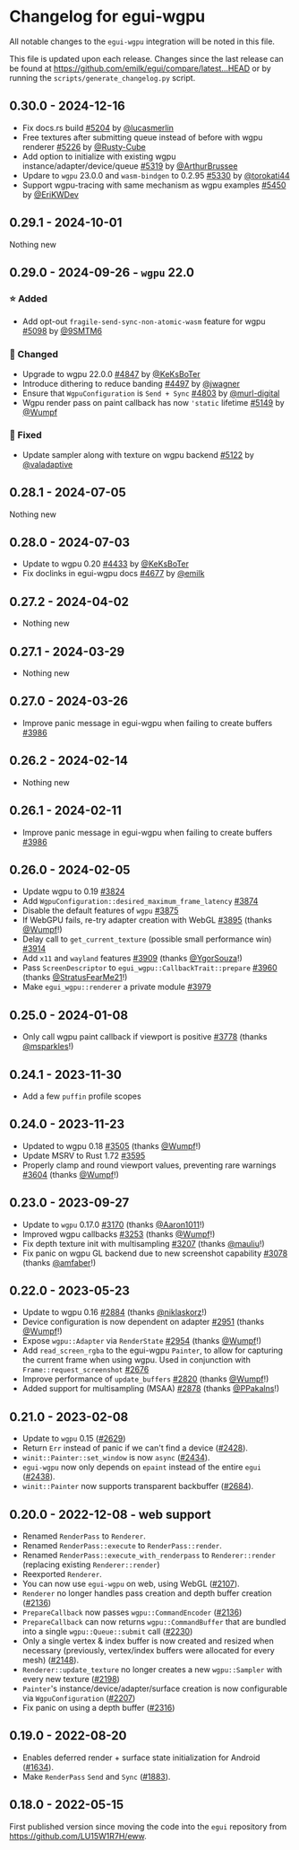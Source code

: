 # Changelog for egui-wgpu
All notable changes to the `egui-wgpu` integration will be noted in this file.


This file is updated upon each release.
Changes since the last release can be found at <https://github.com/emilk/egui/compare/latest...HEAD> or by running the `scripts/generate_changelog.py` script.


## 0.30.0 - 2024-12-16
* Fix docs.rs build [#5204](https://github.com/emilk/egui/pull/5204) by [@lucasmerlin](https://github.com/lucasmerlin)
* Free textures after submitting queue instead of before with wgpu renderer [#5226](https://github.com/emilk/egui/pull/5226) by [@Rusty-Cube](https://github.com/Rusty-Cube)
* Add option to initialize with existing wgpu instance/adapter/device/queue [#5319](https://github.com/emilk/egui/pull/5319) by [@ArthurBrussee](https://github.com/ArthurBrussee)
* Updare to `wgpu` 23.0.0 and `wasm-bindgen` to 0.2.95 [#5330](https://github.com/emilk/egui/pull/5330) by [@torokati44](https://github.com/torokati44)
* Support wgpu-tracing with same mechanism as wgpu examples [#5450](https://github.com/emilk/egui/pull/5450) by [@EriKWDev](https://github.com/EriKWDev)


## 0.29.1 - 2024-10-01
Nothing new


## 0.29.0 - 2024-09-26 - `wgpu` 22.0
### ⭐ Added
* Add opt-out `fragile-send-sync-non-atomic-wasm` feature for wgpu [#5098](https://github.com/emilk/egui/pull/5098) by [@9SMTM6](https://github.com/9SMTM6)

### 🔧 Changed
* Upgrade to wgpu 22.0.0 [#4847](https://github.com/emilk/egui/pull/4847) by [@KeKsBoTer](https://github.com/KeKsBoTer)
* Introduce dithering to reduce banding [#4497](https://github.com/emilk/egui/pull/4497) by [@jwagner](https://github.com/jwagner)
* Ensure that `WgpuConfiguration` is `Send + Sync` [#4803](https://github.com/emilk/egui/pull/4803) by [@murl-digital](https://github.com/murl-digital)
* Wgpu render pass on paint callback has now `'static` lifetime [#5149](https://github.com/emilk/egui/pull/5149) by [@Wumpf](https://github.com/Wumpf)

### 🐛 Fixed
* Update sampler along with texture on wgpu backend [#5122](https://github.com/emilk/egui/pull/5122) by [@valadaptive](https://github.com/valadaptive)


## 0.28.1 - 2024-07-05
Nothing new


## 0.28.0 - 2024-07-03
* Update to wgpu 0.20 [#4433](https://github.com/emilk/egui/pull/4433) by [@KeKsBoTer](https://github.com/KeKsBoTer)
* Fix doclinks in egui-wgpu docs [#4677](https://github.com/emilk/egui/pull/4677) by [@emilk](https://github.com/emilk)


## 0.27.2 - 2024-04-02
* Nothing new


## 0.27.1 - 2024-03-29
* Nothing new


## 0.27.0 - 2024-03-26
* Improve panic message in egui-wgpu when failing to create buffers [#3986](https://github.com/emilk/egui/pull/3986)


## 0.26.2 - 2024-02-14
* Nothing new


## 0.26.1 - 2024-02-11
* Improve panic message in egui-wgpu when failing to create buffers [#3986](https://github.com/emilk/egui/pull/3986)


## 0.26.0 - 2024-02-05
* Update wgpu to 0.19 [#3824](https://github.com/emilk/egui/pull/3824)
* Add `WgpuConfiguration::desired_maximum_frame_latency` [#3874](https://github.com/emilk/egui/pull/3874)
* Disable the default features of `wgpu` [#3875](https://github.com/emilk/egui/pull/3875)
* If WebGPU fails, re-try adapter creation with WebGL [#3895](https://github.com/emilk/egui/pull/3895) (thanks [@Wumpf](https://github.com/Wumpf)!)
* Delay call to `get_current_texture` (possible small performance win) [#3914](https://github.com/emilk/egui/pull/3914)
* Add `x11` and `wayland` features [#3909](https://github.com/emilk/egui/pull/3909) (thanks [@YgorSouza](https://github.com/YgorSouza)!)
* Pass `ScreenDescriptor` to `egui_wgpu::CallbackTrait::prepare` [#3960](https://github.com/emilk/egui/pull/3960) (thanks [@StratusFearMe21](https://github.com/StratusFearMe21)!)
* Make `egui_wgpu::renderer` a private module [#3979](https://github.com/emilk/egui/pull/3979)


## 0.25.0 - 2024-01-08
* Only call wgpu paint callback if viewport is positive [#3778](https://github.com/emilk/egui/pull/3778) (thanks [@msparkles](https://github.com/msparkles)!)


## 0.24.1 - 2023-11-30
* Add a few `puffin` profile scopes


## 0.24.0 - 2023-11-23
* Updated to wgpu 0.18 [#3505](https://github.com/emilk/egui/pull/3505) (thanks [@Wumpf](https://github.com/Wumpf)!)
* Update MSRV to Rust 1.72 [#3595](https://github.com/emilk/egui/pull/3595)
* Properly clamp and round viewport values, preventing rare warnings [#3604](https://github.com/emilk/egui/pull/3604) (thanks [@Wumpf](https://github.com/Wumpf)!)


## 0.23.0 - 2023-09-27
* Update to `wgpu` 0.17.0 [#3170](https://github.com/emilk/egui/pull/3170) (thanks [@Aaron1011](https://github.com/Aaron1011)!)
* Improved wgpu callbacks [#3253](https://github.com/emilk/egui/pull/3253) (thanks [@Wumpf](https://github.com/Wumpf)!)
* Fix depth texture init with multisampling [#3207](https://github.com/emilk/egui/pull/3207) (thanks [@mauliu](https://github.com/mauliu)!)
* Fix panic on wgpu GL backend due to new screenshot capability [#3078](https://github.com/emilk/egui/pull/3078) (thanks [@amfaber](https://github.com/amfaber)!)


## 0.22.0 - 2023-05-23
* Update to wgpu 0.16 [#2884](https://github.com/emilk/egui/pull/2884) (thanks [@niklaskorz](https://github.com/niklaskorz)!)
* Device configuration is now dependent on adapter [#2951](https://github.com/emilk/egui/pull/2951) (thanks [@Wumpf](https://github.com/Wumpf)!)
* Expose `wgpu::Adapter` via `RenderState` [#2954](https://github.com/emilk/egui/pull/2954) (thanks [@Wumpf](https://github.com/Wumpf)!)
* Add `read_screen_rgba` to the egui-wgpu `Painter`, to allow for capturing the current frame when using wgpu. Used in conjunction with `Frame::request_screenshot` [#2676](https://github.com/emilk/egui/pull/2676)
* Improve performance of `update_buffers` [#2820](https://github.com/emilk/egui/pull/2820) (thanks [@Wumpf](https://github.com/Wumpf)!)
* Added support for multisampling (MSAA) [#2878](https://github.com/emilk/egui/pull/2878) (thanks [@PPakalns](https://github.com/PPakalns)!)


## 0.21.0 - 2023-02-08
* Update to `wgpu` 0.15 ([#2629](https://github.com/emilk/egui/pull/2629))
* Return `Err` instead of panic if we can't find a device ([#2428](https://github.com/emilk/egui/pull/2428)).
* `winit::Painter::set_window` is now `async` ([#2434](https://github.com/emilk/egui/pull/2434)).
* `egui-wgpu` now only depends on `epaint` instead of the entire `egui` ([#2438](https://github.com/emilk/egui/pull/2438)).
* `winit::Painter` now supports transparent backbuffer ([#2684](https://github.com/emilk/egui/pull/2684)).


## 0.20.0 - 2022-12-08 - web support
* Renamed `RenderPass` to `Renderer`.
* Renamed `RenderPass::execute` to `RenderPass::render`.
* Renamed `RenderPass::execute_with_renderpass` to `Renderer::render` (replacing existing `Renderer::render`)
* Reexported `Renderer`.
* You can now use `egui-wgpu` on web, using WebGL ([#2107](https://github.com/emilk/egui/pull/2107)).
* `Renderer` no longer handles pass creation and depth buffer creation ([#2136](https://github.com/emilk/egui/pull/2136))
* `PrepareCallback` now passes `wgpu::CommandEncoder` ([#2136](https://github.com/emilk/egui/pull/2136))
* `PrepareCallback` can now returns `wgpu::CommandBuffer` that are bundled into a single `wgpu::Queue::submit` call ([#2230](https://github.com/emilk/egui/pull/2230))
* Only a single vertex & index buffer is now created and resized when necessary (previously, vertex/index buffers were allocated for every mesh) ([#2148](https://github.com/emilk/egui/pull/2148)).
* `Renderer::update_texture` no longer creates a new `wgpu::Sampler` with every new texture ([#2198](https://github.com/emilk/egui/pull/2198))
* `Painter`'s instance/device/adapter/surface creation is now configurable via `WgpuConfiguration` ([#2207](https://github.com/emilk/egui/pull/2207))
* Fix panic on using a depth buffer ([#2316](https://github.com/emilk/egui/pull/2316))


## 0.19.0 - 2022-08-20
* Enables deferred render + surface state initialization for Android ([#1634](https://github.com/emilk/egui/pull/1634)).
* Make `RenderPass` `Send` and `Sync` ([#1883](https://github.com/emilk/egui/pull/1883)).


## 0.18.0 - 2022-05-15
First published version since moving the code into the `egui` repository from <https://github.com/LU15W1R7H/eww>.
